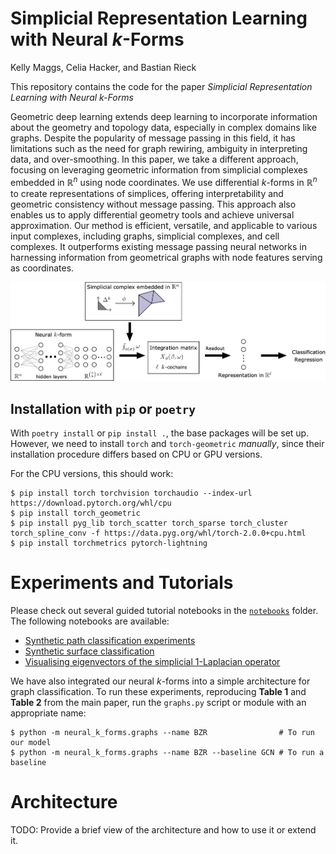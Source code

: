 # Simplicial Representation Learning with Neural $k$-Forms 

Kelly Maggs, Celia Hacker, and Bastian Rieck

This repository contains the code for the paper *Simplicial Representation Learning with Neural k-Forms*

Geometric deep learning extends deep learning to incorporate information about the geometry and topology data, especially in complex domains like graphs. Despite the popularity of message passing in this field, it has limitations such as the need for graph rewiring, ambiguity in interpreting data, and over-smoothing. In this paper, we take a different approach, focusing on leveraging geometric information from simplicial complexes embedded in $\mathbb{R}^n$ using node coordinates. We use differential $k$-forms in $\mathbb{R}^n$ to create representations of simplices, offering interpretability and geometric consistency without message passing. This approach also enables us to apply differential geometry tools and achieve universal approximation. Our method is efficient, versatile, and applicable to various input complexes, including graphs, simplicial complexes, and cell complexes. It outperforms existing message passing neural networks in harnessing information from geometrical graphs with node features serving as coordinates.


<p align="center">
   <img src="./figures/pipeline.png">
</p>


## Installation with `pip` or `poetry`

With `poetry install` or `pip install .`, the base packages will be set up.
However, we need to install `torch` and `torch-geometric` *manually*, since
their installation procedure differs based on CPU or GPU versions.

For the CPU versions, this should work:

```
$ pip install torch torchvision torchaudio --index-url https://download.pytorch.org/whl/cpu
$ pip install torch_geometric
$ pip install pyg_lib torch_scatter torch_sparse torch_cluster torch_spline_conv -f https://data.pyg.org/whl/torch-2.0.0+cpu.html
$ pip install torchmetrics pytorch-lightning
```

# Experiments and Tutorials

Please check out several guided tutorial notebooks in the
[`notebooks`](/notebooks/) folder. The following notebooks
are available:

- [Synthetic path classification experiments](/notebooks/synthetic-path-classification.ipynb)
- [Synthetic surface classification](/notebooks/synthetic-surface-classification.ipynb)
- [Visualising eigenvectors of the simplicial $1$-Laplacian operator](/notebooks/visualising-eigenvectors.ipynb)

We have also integrated our neural $k$-forms into a simple architecture for
graph classification. To run these  experiments, reproducing **Table 1** and
**Table 2** from the main paper, run the `graphs.py` script or module
with an appropriate name:

```
$ python -m neural_k_forms.graphs --name BZR                # To run our model
$ python -m neural_k_forms.graphs --name BZR --baseline GCN # To run a baseline
```

# Architecture

TODO: Provide a brief view of the architecture and how to use it or
extend it.
